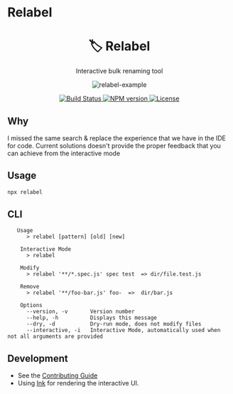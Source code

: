 # Relabel

<h1 align="center">🏷 Relabel</h1>
<p align="center">Interactive bulk renaming tool</p>
<p align="center">
  <img src="https://user-images.githubusercontent.com/11733036/110851019-2bc7b100-82b9-11eb-8e7f-43e23b52f568.gif" alt="relabel-example"/>
</p>
<p align="center">
  <a href="https://github.com/ranyitz/relabel/actions/workflows/node.js.yml">
   <img src="https://img.shields.io/github/workflow/status/ranyitz/relabel/Node.js%20CI?style=for-the-badge" alt="Build Status" />
  </a>
  <a aria-label="NPM version" href="https://www.npmjs.com/package/relabel">
    <img alt="NPM version" src="https://img.shields.io/npm/v/relabel.svg?style=for-the-badge">
  </a>
  <a aria-label="License" href="https://github.com/ranyitz/relabel/blob/master/LICENSE">
    <img alt="License" src="https://img.shields.io/npm/l/relabel.svg?style=for-the-badge">
  </a>
</p>

## Why
I missed the same search & replace the experience that we have in the IDE for code. Current solutions doesn't provide the proper feedback that you can achieve from the interactive mode

## Usage
```bash
npx relabel
```

## CLI
```
   Usage
      > relabel [pattern] [old] [new]

    Interactive Mode
      > relabel

    Modify
      > relabel '**/*.spec.js' spec test  => dir/file.test.js

    Remove
      > relabel '**/foo-bar.js' foo-  =>  dir/bar.js

    Options
      --version, -v       Version number
      --help, -h          Displays this message
      --dry, -d           Dry-run mode, does not modify files
      --interactive, -i   Interactive Mode, automatically used when not all arguments are provided
```

## Development

* See the [Contributing Guide](CONTRIBUTING.md)
* Using [Ink](https://github.com/vadimdemedes/ink) for rendering the interactive UI.


